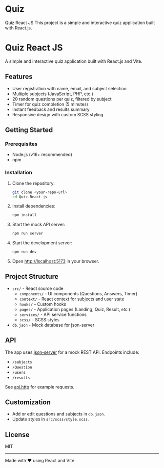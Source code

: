 # Quiz

Quiz React JS This project is a simple and interactive quiz application built with React.js.

# Quiz React JS

A simple and interactive quiz application built with React.js and Vite.

## Features

- User registration with name, email, and subject selection
- Multiple subjects (JavaScript, PHP, etc.)
- 20 random questions per quiz, filtered by subject
- Timer for quiz completion (5 minutes)
- Instant feedback and results summary
- Responsive design with custom SCSS styling

## Getting Started

### Prerequisites

- Node.js (v16+ recommended)
- npm

### Installation

1. Clone the repository:

   ```sh
   git clone <your-repo-url>
   cd Quiz-React-js
   ```

2. Install dependencies:

   ```sh
   npm install
   ```

3. Start the mock API server:

   ```sh
   npm run server
   ```

4. Start the development server:

   ```sh
   npm run dev
   ```

5. Open [http://localhost:5173](http://localhost:5173) in your browser.

## Project Structure

- `src/` - React source code
  - `components/` - UI components (Questions, Answers, Timer)
  - `context/` - React context for subjects and user state
  - `hooks/` - Custom hooks
  - `pages/` - Application pages (Landing, Quiz, Result, etc.)
  - `services/` - API service functions
  - `scss/` - SCSS styles
- `db.json` - Mock database for json-server

## API

The app uses [json-server](https://github.com/typicode/json-server) for a mock REST API. Endpoints include:

- `/subjects`
- `/Question`
- `/users`
- `/results`

See [api.http](api.http) for example requests.

## Customization

- Add or edit questions and subjects in `db.json`.
- Update styles in `src/scss/style.scss`.

## License

MIT

---

Made with ❤️ using React and Vite.
